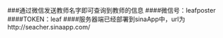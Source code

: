 ###通过微信发送教师名字即可查询到教师的信息
####微信号：leafposter
####TOKEN：leaf
####服务器端已经部署到sinaApp中，url为http://seacher.sinaapp.com/
